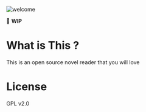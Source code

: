 ![welcome](https://i.loli.net/2021/11/21/f4OITElbWCvA6ZY.jpg)



🚧 **WIP**



# What is This ?

This is an open source novel reader that you will love 



# License

GPL v2.0
